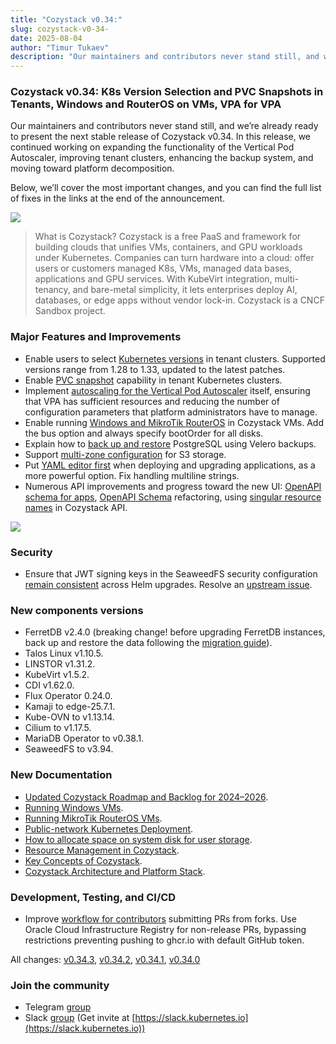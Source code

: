 ```yaml
---
title: "Cozystack v0.34:"
slug: cozystack-v0-34-
date: 2025-08-04
author: "Timur Tukaev"
description: "Our maintainers and contributors never stand still, and we’re already ready to present the next stable release of Cozystack v0.34. In this…"
---
```


### Cozystack v0.34: K8s Version Selection and PVC Snapshots in Tenants, Windows and RouterOS on VMs, VPA for VPA

Our maintainers and contributors never stand still, and we’re already ready to present the next stable release of Cozystack v0.34. In this release, we continued working on expanding the functionality of the Vertical Pod Autoscaler, improving tenant clusters, enhancing the backup system, and moving toward platform decomposition.

Below, we’ll cover the most important changes, and you can find the full list of fixes in the links at the end of the announcement.

![](https://cdn-images-1.medium.com/max/800/0*ScnWV4E2GWHi4fRh)

> What is Cozystack? Cozystack is a free PaaS and framework for building clouds that unifies VMs, containers, and GPU workloads under Kubernetes. Companies can turn hardware into a cloud: offer users or customers managed K8s, VMs, managed data bases, applications and GPU services. With KubeVirt integration, multi-tenancy, and bare-metal simplicity, it lets enterprises deploy AI, databases, or edge apps without vendor lock-in. Cozystack is a CNCF Sandbox project.

### Major Features and Improvements

- Enable users to select [Kubernetes versions](https://github.com/cozystack/cozystack/pull/1202) in tenant clusters. Supported versions range from 1.28 to 1.33, updated to the latest patches.
- Enable [PVC snapshot](https://github.com/cozystack/cozystack/pull/1203) capability in tenant Kubernetes clusters.
- Implement [autoscaling for the Vertical Pod Autoscaler](https://github.com/cozystack/cozystack/pull/1198) itself, ensuring that VPA has sufficient resources and reducing the number of configuration parameters that platform administrators have to manage.
- Enable running [Windows and MikroTik RouterOS](https://github.com/cozystack/cozystack/pull/1168) in Cozystack VMs. Add the bus option and always specify bootOrder for all disks.
- Explain how to [back up and restore](https://github.com/cozystack/cozystack/pull/1141) PostgreSQL using Velero backups.
- Support [multi-zone configuration](https://github.com/cozystack/cozystack/pull/1194) for S3 storage.
- Put [YAML editor first](https://github.com/cozystack/cozystack/pull/1227) when deploying and upgrading applications, as a more powerful option. Fix handling multiline strings.
- Numerous API improvements and progress toward the new UI: [OpenAPI schema for apps](https://github.com/cozystack/cozystack/pull/1174), [OpenAPI Schema](https://github.com/cozystack/cozystack/pull/1173) refactoring, using [singular resource names](https://github.com/cozystack/cozystack/pull/1169) in Cozystack API.

![](https://cdn-images-1.medium.com/max/800/0*_Fs8P1i4xt8umkVO)

### Security

- Ensure that JWT signing keys in the SeaweedFS security configuration [remain consistent](https://github.com/cozystack/cozystack/pull/1193) across Helm upgrades. Resolve an [upstream issue](https://github.com/seaweedfs/seaweedfs/pull/6967).

### New components versions

- FerretDB v2.4.0 (breaking change! before upgrading FerretDB instances, back up and restore the data following the [migration guide](https://docs.ferretdb.io/migration/migrating-from-v1/)).
- Talos Linux v1.10.5.
- LINSTOR v1.31.2.
- KubeVirt v1.5.2.
- CDI v1.62.0.
- Flux Operator 0.24.0.
- Kamaji to edge-25.7.1.
- Kube-OVN to v1.13.14.
- Cilium to v1.17.5.
- MariaDB Operator to v0.38.1.
- SeaweedFS to v3.94.

### New Documentation

- [Updated Cozystack Roadmap and Backlog for 2024–2026](https://cozystack.io/docs/roadmap/).
- [Running Windows VMs](https://cozystack.io/docs/operations/virtualization/windows/).
- [Running MikroTik RouterOS VMs](https://cozystack.io/docs/operations/virtualization/mikrotik/).
- [Public-network Kubernetes Deployment](https://cozystack.io/docs/operations/faq/#public-network-kubernetes-deployment).
- [How to allocate space on system disk for user storage](https://cozystack.io/docs/operations/faq/#how-to-allocate-space-on-system-disk-for-user-storage).
- [Resource Management in Cozystack](https://cozystack.io/docs/guides/resource-management/).
- [Key Concepts of Cozystack](https://cozystack.io/docs/guides/concepts/).
- [Cozystack Architecture and Platform Stack](https://cozystack.io/docs/guides/platform-stack/).

### Development, Testing, and CI/CD

- Improve [workflow for contributors](https://github.com/cozystack/cozystack/pull/1226) submitting PRs from forks. Use Oracle Cloud Infrastructure Registry for non-release PRs, bypassing restrictions preventing pushing to ghcr.io with default GitHub token.

All changes: [v0.34.3](https://github.com/cozystack/cozystack/releases/tag/v0.34.3), [v0.34.2](https://github.com/cozystack/cozystack/releases/tag/v0.34.2), [v0.34.1](https://github.com/cozystack/cozystack/releases/tag/v0.34.1), [v0.34.0](https://github.com/cozystack/cozystack/releases/tag/v0.34.0)

### Join the community

- Telegram [group](http://t.me/cozystack)
- Slack [group](https://kubernetes.slack.com/archives/C06L3CPRVN1) (Get invite at [https://slack.kubernetes.io](https://slack.kubernetes.io))